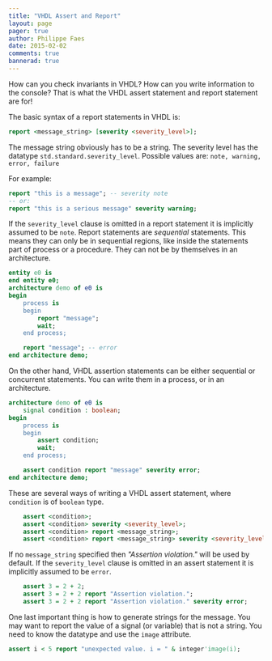 ```yaml
---
title: "VHDL Assert and Report"
layout: page 
pager: true
author: Philippe Faes
date: 2015-02-02
comments: true
bannerad: true
---
```


How can you check invariants in VHDL? How can you write information to the console? That is what the VHDL assert statement and report statement are for!

The basic syntax of a report statements in VHDL is:
```vhdl
report <message_string> [severity <severity_level>];
```

The message string obviously has to be a string. The severity level has the datatype `std.standard.severity_level`. Possible values are: `note, warning, error, failure`

For example:
```vhdl
report "this is a message"; -- severity note
-- or:
report "this is a serious message" severity warning;
```

If the `severity_level` clause is omitted in a report statement it is implicitly assumed to be `note`.
Report statements are _sequential_ statements. This means they can only be in sequential regions, like inside the statements part of  process or a procedure. They can not be by themselves in an architecture.

```vhdl
entity e0 is
end entity e0;
architecture demo of e0 is
begin
    process is
    begin
        report "message";
        wait;
    end process;

    report "message"; -- error
end architecture demo;
```

On the other hand, VHDL assertion statements can be either sequential or concurrent statements. You can write them in a process, or in an architecture.  

```vhdl
architecture demo of e0 is
    signal condition : boolean;
begin
    process is
    begin
        assert condition;
        wait;
    end process;

    assert condition report "message" severity error;
end architecture demo;
```

These are several ways of writing a VHDL assert statement, where `condition` is of `boolean` type.

```vhdl
    assert <condition>;
    assert <condition> severity <severity_level>;
    assert <condition> report <message_string>;
    assert <condition> report <message_string> severity <severity_level>;
```

If no `message_string` specified then _"Assertion violation."_ will be used by default. If the `severity_level` clause is omitted in an assert statement it is implicitly assumed to be `error`.

```vhdl
    assert 3 = 2 + 2;
    assert 3 = 2 + 2 report "Assertion violation.";
    assert 3 = 2 + 2 report "Assertion violation." severity error;
```

One last important thing is how to generate strings for the message. You may want to report the value of a signal (or variable) that is not a string. You need to know the datatype and use the `image` attribute.

```vhdl
assert i < 5 report "unexpected value. i = " & integer'image(i);
```
